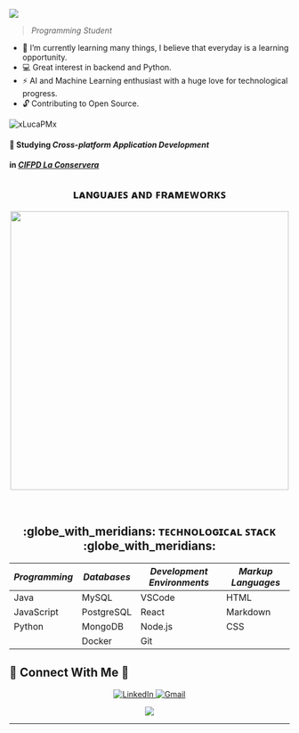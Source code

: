 
[Cabecera]: #

<p>
<img src="https://github.com/user-attachments/assets/07790ffb-2bb3-44ef-b915-58daf1b81706"/>
</p>

> _Programming Student_

[Intro]: #             
- :dart: I’m currently learning many things, I believe that everyday is a learning opportunity.
- :computer: Great interest in backend and Python.
- :zap: AI and Machine Learning enthusiast with a huge love for technological progress.
- :unlock: Contributing to Open Source.

[Contador de visitas]: #
<p align="left">
  <img src="https://komarev.com/ghpvc/?username=xLucaPMx&label=Profile%20views&color=770677&style=for-the-badge&logo=star" alt="xLucaPMx" style="padding-right:20px;" />
</p>

[Entidad y nivel educativo]: #
#### :book: Studying ***Cross-platform Application Development***
#### in [_CIFPD La Conservera_](https://sites.google.com/view/fplaconservera)

[Stack tecnológico conocido y del curso]: #       
<h2 align="center">ʟᴀɴɢᴜᴀᴊᴇꜱ ᴀɴᴅ ꜰʀᴀᴍᴇᴡᴏʀᴋꜱ</h2> 
<p align="center">
<img width="500px"  src="https://skillicons.dev/icons?i=py,java,javascript,git,markdown,html,css,vscode,linux,react,nodejs,express,mongodb,docker&perline=10"  />
</p>
<br/>


[Stack tecnológico del curso]: #
<h2 align="center">:globe_with_meridians: ᴛᴇᴄʜɴᴏʟᴏɢɪᴄᴀʟ ꜱᴛᴀᴄᴋ :globe_with_meridians:</h2>

| _Programming_ | _Databases_ | _Development Environments_ | _Markup Languages_ |
| ------------- | ----------- | -------------------------- | ---------------- |
| Java          | MySQL       | VSCode                     | HTML             |
| JavaScript    | PostgreSQL  | React                      | Markdown         |
| Python        | MongoDB     | Node.js                    | CSS              |
|               | Docker      | Git                        |                  |

## 🤝 Connect With Me 🤝

<div align="center">

<a href="https://www.linkedin.com/in/luca-piras-mench%C3%B3n-b40524298/" target="_blank">
  <img src="https://img.shields.io/badge/LinkedIn-0A66C2?style=flat&logo=linkedin&logoColor=white" alt="LinkedIn" />
</a>

<a href="mailto:xlucapmx@gmail.com">
  <img src="https://img.shields.io/badge/Gmail-EA4335?style=flat&logo=gmail&logoColor=white" alt="Gmail" />
</a>

</div>


[Pie]: # 
<p align="center">
  <img src="https://capsule-render.vercel.app/api?type=waving&color=gradient&height=65&section=footer"/>
</p>

------
